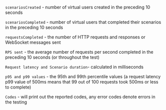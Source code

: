 `scenariosCreated` - number of virtual users created in the preceding 10 seconds

`scenariosCompleted` - number of virtual users that completed their scenarios in the preceding 10 seconds

`requestsCompleted` - the number of HTTP requests and responses or WebSocket messages sent

`RPS sent` - the average number of requests per second completed in the preceding 10 seconds (or throughout the test)

`Request latency and Scenario duration`- calculated in milliseconds 

`p95 and p99 values` - the 95th and 99th percentile values (a request latency p99 value of 500ms means that 99 out of 100 requests took 500ms or less to complete)

`Codes` - will print out the reported codes, any error codes denote errors in the testing
